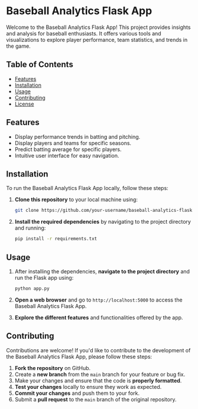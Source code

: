 # Baseball Analytics Flask App

Welcome to the Baseball Analytics Flask App! This project provides insights and analysis for baseball enthusiasts. It offers various tools and visualizations to explore player performance, team statistics, and trends in the game.

## Table of Contents

- [Features](#features)
- [Installation](#installation)
- [Usage](#usage)
- [Contributing](#contributing)
- [License](#license)

## Features

- Display performance trends in batting and pitching.
- Display players and teams for specific seasons.
- Predict batting average for specific players.
- Intuitive user interface for easy navigation.

## Installation

To run the Baseball Analytics Flask App locally, follow these steps:

1. **Clone this repository** to your local machine using:

   ```bash
   git clone https://github.com/your-username/baseball-analytics-flask-app.git
   ```

2. **Install the required dependencies** by navigating to the project directory and running:

   ```bash
   pip install -r requirements.txt
   ```

## Usage

1. After installing the dependencies, **navigate to the project directory** and run the Flask app using:

   ```bash
   python app.py
   ```

2. **Open a web browser** and go to `http://localhost:5000` to access the Baseball Analytics Flask App.

3. **Explore the different features** and functionalities offered by the app.

## Contributing

Contributions are welcome! If you'd like to contribute to the development of the Baseball Analytics Flask App, please follow these steps:

1. **Fork the repository** on GitHub.
2. Create a **new branch** from the `main` branch for your feature or bug fix.
3. Make your changes and ensure that the code is **properly formatted**.
4. **Test your changes** locally to ensure they work as expected.
5. **Commit your changes** and push them to your fork.
6. Submit a **pull request** to the `main` branch of the original repository.


